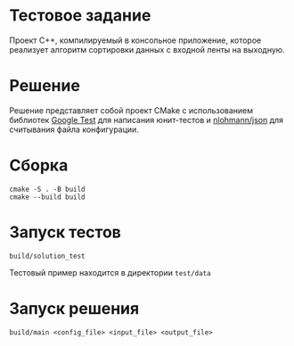 # Тестовое задание

Проект C++, компилируемый в консольное приложение, которое реализует алгоритм сортировки данных с входной ленты на выходную.

# Решение

Решение представляет собой проект CMake с использованием библиотек [Google Test](https://github.com/google/googletest) для написания юнит-тестов и [nlohmann/json](https://github.com/nlohmann/json) для считывания файла конфигурации.

# Сборка

```
cmake -S . -B build
cmake --build build
```

# Запуск тестов

```
build/solution_test
```

Тестовый пример находится в директории `test/data`

# Запуск решения

```
build/main <config_file> <input_file> <output_file>
```
